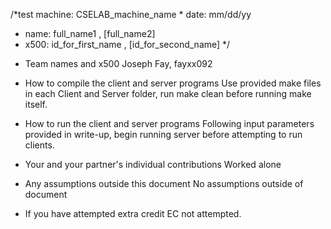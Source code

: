 /*test machine: CSELAB_machine_name * date: mm/dd/yy
* name: full_name1 , [full_name2]
* x500: id_for_first_name , [id_for_second_name] */

- Team names and x500
    Joseph Fay, fayxx092

- How to compile the client and server programs
  Use provided make files in each Client and Server folder, run make clean
  before running make itself.

- How to run the client and server programs
  Following input parameters provided in write-up, begin running server before attempting to run clients.

- Your and your partner's individual contributions
  Worked alone

- Any assumptions outside this document
  No assumptions outside of document

- If you have attempted extra credit
  EC not attempted.
